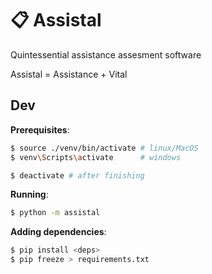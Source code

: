 # 📋 Assistal

Quintessential assistance assesment software

Assistal = Assistance + Vital

## Dev

**Prerequisites**:

```sh
$ source ./venv/bin/activate # linux/MacOS
$ venv\Scripts\activate      # windows

$ deactivate # after finishing
```

**Running**:

```sh
$ python -m assistal
```

**Adding dependencies**:

```sh
$ pip install <deps>
$ pip freeze > requirements.txt
```
